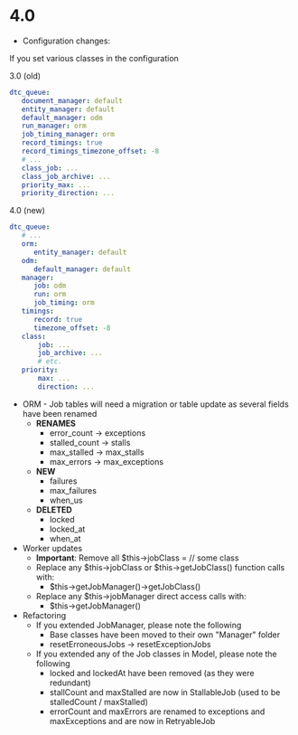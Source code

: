 # 4.0

* Configuration changes:

If you set various classes in the configuration

3.0 (old)
```yaml
dtc_queue:
   document_manager: default
   entity_manager: default
   default_manager: odm
   run_manager: orm
   job_timing_manager: orm
   record_timings: true
   record_timings_timezone_offset: -8
   # ...
   class_job: ...
   class_job_archive: ...
   priority_max: ...
   priority_direction: ...
```

4.0 (new)
```yaml
dtc_queue:
   # ...
   orm:
      entity_manager: default
   odm:
      default_manager: default
   manager:
      job: odm
      run: orm
      job_timing: orm
   timings:
      record: true
      timezone_offset: -8
   class:
       job: ...
       job_archive: ...
       # etc.
   priority:
       max: ...
       direction: ...
```

* ORM - Job tables will need a migration or table update as several fields have been renamed
   * **RENAMES**
      * error_count -> exceptions
      * stalled_count -> stalls
      * max_stalled -> max_stalls
      * max_errors -> max_exceptions
   * **NEW**
      * failures
      * max_failures
      * when_us
   * **DELETED**
      * locked
      * locked_at
      * when_at
* Worker updates
   * **Important**: Remove all $this->jobClass = // some class
   * Replace any $this->jobClass or $this->getJobClass() function calls with:
      * $this->getJobManager()->getJobClass()
   * Replace any $this->jobManager direct access calls with:
      * $this->getJobManager()
* Refactoring
   * If you extended JobManager, please note the following
      * Base classes have been moved to their own "Manager" folder
      * resetErroneousJobs -> resetExceptionJobs
   * If you extended any of the Job classes in Model, please note the following
      * locked and lockedAt have been removed (as they were redundant)
      * stallCount and maxStalled are now in StallableJob (used to be stalledCount / maxStalled)
      * errorCount and maxErrors are renamed to exceptions and maxExceptions and are now in RetryableJob